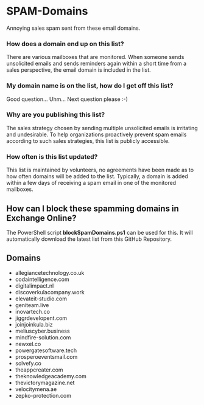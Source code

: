 # SPAM-Domains
Annoying sales spam sent from these email domains.

### How does a domain end up on this list?
There are various mailboxes that are monitored. When someone sends unsolicited emails and sends reminders again within a short time from a sales perspective, the email domain is included in the list.

### My domain name is on the list, how do I get off this list?
Good question... Uhm... Next question please :-)

### Why are you publishing this list?
The sales strategy chosen by sending multiple unsolicited emails is irritating and undesirable. To help organizations proactively prevent spam emails according to such sales strategies, this list is publicly accessible.

### How often is this list updated?
This list is maintained by volunteers, no agreements have been made as to how often domains will be added to the list. Typically, a domain is added within a few days of receiving a spam email in one of the monitored mailboxes.

## How can I block these spamming domains in Exchange Online?
The PowerShell script **blockSpamDomains.ps1** can be used for this. It will automatically download the latest list from this GitHub Repository.

## Domains
- allegiancetechnology.co.uk
- codaintelligence.com
- digitalimpact.nl
- discoverkulacompany.work
- elevateit-studio.com
- geniteam.live
- inovartech.co
- jiggrdevelopent.com
- joinjoinkula.biz
- meliuscyber.business
- mindfire-solution.com
- newxel.co
- powergatesoftware.tech
- prosperoeventsmail.com
- solvefy.co
- theappcreater.com
- theknowledgeacademy.com
- thevictorymagazine.net
- velocitymena.ae
- zepko-protection.com
